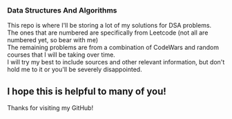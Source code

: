 ### Data Structures And Algorithms
This repo is where I'll be storing a lot of my solutions for DSA problems.<br>
The ones that are numbered are specifically from Leetcode (not all are numbered yet, so bear with me)<br>
The remaining problems are from a combination of CodeWars and random courses that I will be taking over time.<br>
I will try my best to include sources and other relevant information, but don't hold me to it or you'll be severely disappointed.

## I hope this is helpful to many of you!
Thanks for visiting my GitHub!